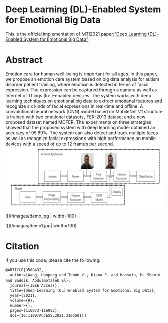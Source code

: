 # Deep Learning (DL)-Enabled System for Emotional Big Data
This is the official implementation of MTI2021 paper:["Deep Learning (DL)-Enabled System for Emotional Big Data"](https://ieeexplore.ieee.org/abstract/document/9509432)

# Abstract
Emotion care for human well-being is important for all ages. In this paper, we propose an emotion care system based on big data analysis for autism disorder patient training, where emotion is detected in terms of facial expression. The expression can be captured through a camera as well as Internet of Things (IoT)-enabled devices. The system works with deep learning techniques on emotional big data to extract emotional features and recognize six kinds of facial expressions in real-time and offline. A convolutional neural network (CNN) model based on MobileNet V1 structure is trained with two emotional datasets, FER-2013 dataset and a new proposed dataset named MCFER. The experiments on three strategies showed that the proposed system with deep learning model obtained an accuracy of 95.89%. The system can also detect and track multiple faces as well as recognize facial expressions with high performance on mobile devices with a speed of up to 12 frames per second.
![](/images/system.jpg)

![](/images/demo.jpg | width=100)

![](/images/demo1.jpg| width=100) 

# Citation
If you use this code, please cite the following:
```
@ARTICLE{9509432,
  author={Wang, Haopeng and Tobón V., Diana P. and Hossain, M. Shamim and Saddik, Abdulmotaleb El},
  journal={IEEE Access}, 
  title={Deep Learning (DL)-Enabled System for Emotional Big Data}, 
  year={2021},
  volume={9},
  number={},
  pages={116073-116082},
  doi={10.1109/ACCESS.2021.3103501}}

```


